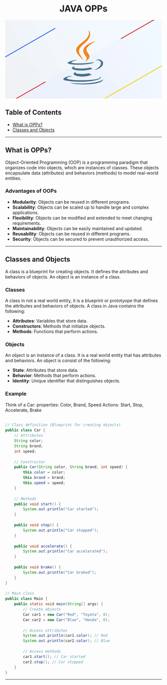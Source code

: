 <h1 align="center">JAVA OPPs</h1>

<!-- add a image from the images folder -->

![Java Logo](Images/java-logo.png)

## Table of Contents

- [What is OPPs?](#what-is-opp)
- [Classes and Objects](#classes-and-objects)

---

## What is OPPs?

Object-Oriented Programming (OOP) is a programming paradigm that organizes code into objects, which are instances of classes. These objects encapsulate data (attributes) and behaviors (methods) to model real-world entities.

### Advantages of OOPs

- **Modularity**: Objects can be reused in different programs.
- **Scalability**: Objects can be scaled up to handle large and complex applications.
- **Flexibility**: Objects can be modified and extended to meet changing requirements.
- **Maintainability**: Objects can be easily maintained and updated.
- **Reusability**: Objects can be reused in different programs.
- **Security**: Objects can be secured to prevent unauthorized access.

---

## Classes and Objects

A class is a blueprint for creating objects. It defines the attributes and behaviors of objects. An object is an instance of a class.

### Classes

A class in not a real world entity, it is a blueprint or prototyope that defines the attributes and behaviors of objects.
A class in Java contains the following:

- **Attributes**: Variables that store data.
- **Constructors**: Methods that initialize objects.
- **Methods**: Functions that perform actions.

### Objects

An object is an instance of a class. It is a real world entity that has attributes and behaviors.
An object is consist of the following:

- **State**: Attributes that store data.
- **Behavior**: Methods that perform actions.
- **Identity**: Unique identifier that distinguishes objects.

### Example

Think of a Car:
properties: Color, Brand, Speed
Actions: Start, Stop, Accelerate, Brake

```java

// Class definition (Blueprint for creating objects)
public class Car {
    // Attributes
    String color;
    String brand;
    int speed;

    // Constructor
    public Car(String color, String brand, int speed) {
        this.color = color;
        this.brand = brand;
        this.speed = speed;
    }

    // Methods
    public void start() {
        System.out.println("Car started");
    }

    public void stop() {
        System.out.println("Car stopped");
    }

    public void accelerate() {
        System.out.println("Car accelerated");
    }

    public void brake() {
        System.out.println("Car braked");
    }
}

// Main class
public class Main {
    public static void main(String[] args) {
        // Create objects
        Car car1 = new Car("Red", "Toyota", 0);
        Car car2 = new Car("Blue", "Honda", 0);

        // Access attributes
        System.out.println(car1.color); // Red
        System.out.println(car2.color); // Blue

        // Access methods
        car1.start(); // Car started
        car2.stop(); // Car stopped
    }
}
```

---
